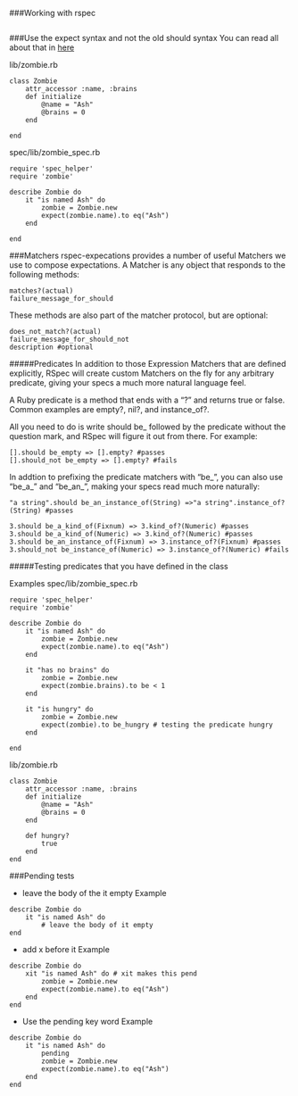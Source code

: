 ###Working with rspec 

```

```
###Use the expect syntax and not the old should syntax
You can read all about that in [here](http://rspec.info/blog/2012/06/rspecs-new-expectation-syntax/)

lib/zombie.rb 

```
class Zombie
    attr_accessor :name, :brains 
    def initialize  
        @name = "Ash"
        @brains = 0
    end 

end
```

spec/lib/zombie_spec.rb
```
require 'spec_helper'
require 'zombie'

describe Zombie do 
    it "is named Ash" do
        zombie = Zombie.new 
        expect(zombie.name).to eq("Ash")
    end 
    
end
```

###Matchers 
rspec-expecations provides a number of useful Matchers we use to compose expectations. A Matcher is any object that responds to the following methods:

```
matches?(actual)
failure_message_for_should
```
These methods are also part of the matcher protocol, but are optional:

```
does_not_match?(actual)
failure_message_for_should_not
description #optional
```

#####Predicates
In addition to those Expression Matchers that are defined explicitly, RSpec will create custom Matchers on the fly for any arbitrary predicate, giving your specs a much more natural language feel.

A Ruby predicate is a method that ends with a “?” and returns true or false. Common examples are empty?, nil?, and instance_of?.

All you need to do is write should be_ followed by the predicate without the question mark, and RSpec will figure it out from there. For example:

```
[].should be_empty => [].empty? #passes
[].should_not be_empty => [].empty? #fails
```

In addtion to prefixing the predicate matchers with “be_”, you can also use “be_a_” and “be_an_”, making your specs read much more naturally:

```
"a string".should be_an_instance_of(String) =>"a string".instance_of?(String) #passes

3.should be_a_kind_of(Fixnum) => 3.kind_of?(Numeric) #passes
3.should be_a_kind_of(Numeric) => 3.kind_of?(Numeric) #passes
3.should be_an_instance_of(Fixnum) => 3.instance_of?(Fixnum) #passes
3.should_not be_instance_of(Numeric) => 3.instance_of?(Numeric) #fails
```

#####Testing predicates that you have defined in the class

Examples
spec/lib/zombie_spec.rb
```
require 'spec_helper'
require 'zombie'

describe Zombie do 
    it "is named Ash" do
        zombie = Zombie.new 
        expect(zombie.name).to eq("Ash")
    end 

    it "has no brains" do
        zombie = Zombie.new
        expect(zombie.brains).to be < 1
    end 

    it "is hungry" do 
        zombie = Zombie.new 
        expect(zombie).to be_hungry # testing the predicate hungry
    end 
    
end
```

lib/zombie.rb

```
class Zombie
    attr_accessor :name, :brains 
    def initialize  
        @name = "Ash"
        @brains = 0
    end 

    def hungry?
        true
    end 
end
```

###Pending tests
* leave the body of the it empty
Example 

```
describe Zombie do 
    it "is named Ash" do
        # leave the body of it empty
end 
```

* add x before it
Example 
```
describe Zombie do 
    xit "is named Ash" do # xit makes this pend
        zombie = Zombie.new 
        expect(zombie.name).to eq("Ash")
    end 
end 
```

* Use the pending key word
Example 

```
describe Zombie do 
    it "is named Ash" do
        pending
        zombie = Zombie.new 
        expect(zombie.name).to eq("Ash")
    end 
end
```



